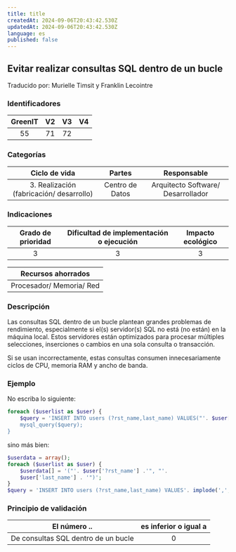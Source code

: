 ```yaml
---
title: title
createdAt: 2024-09-06T20:43:42.530Z
updatedAt: 2024-09-06T20:43:42.530Z
language: es
published: false
---
```

## Evitar realizar consultas SQL dentro de un bucle
Traducido por: Murielle Timsit y Franklin Lecointre

### Identificadores

| GreenIT | V2  | V3 | V4  |
|:-------:|:----:|:----:|:----:|
| 55   | 71 | 72  | |

### Categorías

| Ciclo de vida | Partes | Responsable |
|:---------:|:----:|:----:|
| 3. Realización (fabricación/ desarrollo) | Centro de Datos | Arquitecto Software/ Desarrollador |

### Indicaciones

| Grado de prioridad   | Dificultad de implementación o ejecución | Impacto ecológico   |
|:-------------------:|:-------------------------:|:---------------------:|
| 3 | 3 | 3 |

|Recursos ahorrados |
|:----------------------------------------------------------:|
| Procesador/ Memoria/ Red  |

### Descripción

Las consultas SQL dentro de un bucle plantean grandes problemas de rendimiento, especialmente si el(s) servidor(s) SQL no está (no están) en la máquina local. Estos servidores están optimizados para procesar múltiples selecciones, inserciones o cambios en una sola consulta o transacción.

Si se usan incorrectamente, estas consultas consumen innecesariamente ciclos de CPU, memoria RAM y ancho de banda.

### Ejemplo

No escriba lo siguiente:
```php
foreach ($userlist as $user) {
	$query = 'INSERT INTO users (?rst_name,last_name) VALUES("'. $user['?rst_name'] .'", "'. $user['last_ name'] .'");
	mysql_query($query);
}
```
sino más bien:
```php
$userdata = array();
foreach ($userlist as $user) {
	$userdata[] = '("'. $user['?rst_name'] .'", "'.
	$user['last_name'] . '")';
}
$query = 'INSERT INTO users (?rst_name,last_name) VALUES'. implode(',', $userdata); mysql_query($query);
```

### Principio de validación

| El número ..   | es inferior o igual a   |  
|-------------------|:-------------------------:|
| De consultas SQL dentro de un bucle | 0 |


